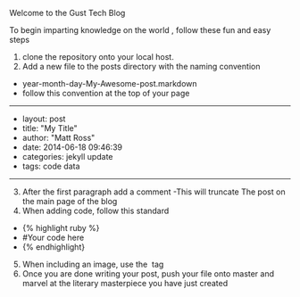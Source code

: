 Welcome to the Gust Tech Blog

To begin imparting knowledge on the world , follow these fun and easy steps

1. clone the repository onto your local host.
2. Add a new file to the posts directory with the naming convention
  - year-month-day-My-Awesome-post.markdown
  - follow this convention at the top of your page

- ---
- layout: post
- title:  "My Title"
- author: "Matt Ross"
- date:   2014-06-18 09:46:39
- categories: jekyll update
- tags: code data 
- ---

3. After the first paragraph add a <!--break--> comment
  -This will truncate The post on the main page of the blog
4. When adding code, follow this standard
  - {% highlight ruby %}
  -  #Your code here
  - {% endhighlight}
5. When including an image, use the <img> tag
6. Once you are done writing your post, push your file onto master and marvel at the literary masterpiece you have just created




